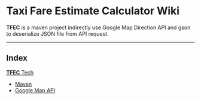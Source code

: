# Taxi Fare Estimate Calculator Wiki

**TFEC** is a maven project indirectly use Google Map Direction API and gson to deserialize JSON file from API request.

***

## Index

[**TFEC** Tech](./tech_stuff.md)
- [Maven](./maven.md)
- [Google Map API](./map_api.md)
